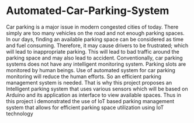 # Automated-Car-Parking-System

Car parking is a major issue in modern congested cities of today. There simply are too many vehicles on the road and not enough parking spaces.
In our days, finding an available parking space can be considered as time and fuel consuming. 
Therefore, it may cause drivers to be frustrated; which will lead to inappropriate parking. 
This will lead to bad traffic around the parking space and may also lead to accident. 
Conventionally, car parking systems does not have any intelligent monitoring system.
Parking slots are monitored by human beings. 
Use of automated system for car parking monitoring will reduce the human efforts. So an efficient parking management system is needed. 
That is why this project proposes an Intelligent parking system that uses various sensors which will be based on Arduino and its application as interface to view available spaces.
Thus in this project i demonstrated the use of IoT based parking management system that allows for efficient parking space utilization using IoT technology
